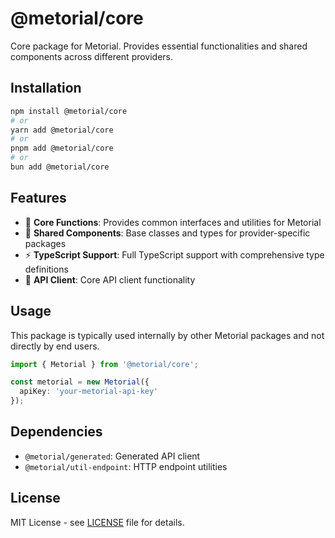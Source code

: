 # @metorial/core

Core package for Metorial. Provides essential functionalities and shared components across different providers.

## Installation

```bash
npm install @metorial/core
# or
yarn add @metorial/core
# or
pnpm add @metorial/core
# or
bun add @metorial/core
```

## Features

- 🔧 **Core Functions**: Provides common interfaces and utilities for Metorial
- 🔨 **Shared Components**: Base classes and types for provider-specific packages
- ⚡ **TypeScript Support**: Full TypeScript support with comprehensive type definitions
- 📡 **API Client**: Core API client functionality

## Usage

This package is typically used internally by other Metorial packages and not directly by end users.

```typescript
import { Metorial } from '@metorial/core';

const metorial = new Metorial({
  apiKey: 'your-metorial-api-key'
});
```

## Dependencies

- `@metorial/generated`: Generated API client
- `@metorial/util-endpoint`: HTTP endpoint utilities

## License

MIT License - see [LICENSE](../../LICENSE) file for details.
